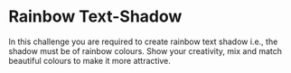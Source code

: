 # Rainbow Text-Shadow
In this challenge you are required to create rainbow text shadow i.e.,
the shadow must be of rainbow colours. Show your creativity, 
mix and match beautiful colours to make it more attractive.
